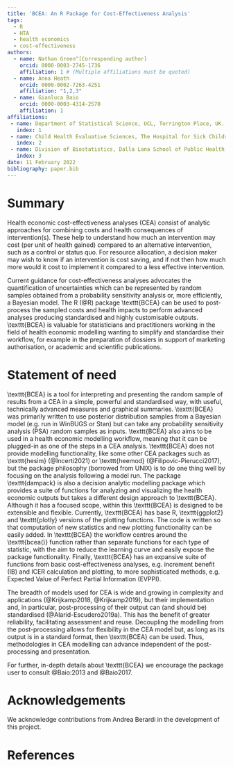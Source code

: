 ```yaml
---
title: 'BCEA: An R Package for Cost-Effectiveness Analysis'
tags:
  - R
  - HTA
  - health economics
  - cost-effectiveness
authors:
  - name: Nathan Green^[Corresponding author]
    orcid: 0000-0003-2745-1736
    affiliation: 1 # (Multiple affiliations must be quoted)
  - name: Anna Heath
    orcid: 0000-0002-7263-4251
    affiliation: "1,2,3"
  - name: Gianluca Baio
    orcid: 0000-0003-4314-2570
    affiliation: 1
affiliations:
 - name: Department of Statistical Science, UCL, Torrington Place, UK.
   index: 1
 - name: Child Health Evaluative Sciences, The Hospital for Sick Children, Toronto, ON, Canada.
   index: 2
 - name: Division of Biostatistics, Dalla Lana School of Public Health, University of Toronto, Toronto, ON, Canada.
   index: 3
date: 11 February 2022
bibliography: paper.bib
---
```


# Summary

Health economic cost-effectiveness analyses (CEA) consist of analytic approaches for combining costs and health consequences of intervention(s). These help to understand how much an intervention may cost (per unit of health gained) compared to an alternative intervention, such as a control or status quo. For resource allocation, a decision maker may wish to know if an intervention is cost saving, and if not then how much more would it cost to implement it compared to a less effective intervention.

Current guidance for cost-effectiveness analyses advocates the quantification of uncertainties which can be represented by random samples obtained from a probability sensitivity analysis or, more efficiently, a Bayesian model.
The R (@R) package \texttt{BCEA} can be used to post-process the sampled costs and health impacts to perform advanced analyses producing standardised and highly customisable outputs.
\texttt{BCEA} is valuable for statisticians and practitioners working in the field of health economic modelling wanting to simplify and standardise their workflow, for example in the preparation of dossiers in support of marketing authorisation, or academic and scientific publications.

# Statement of need

\texttt{BCEA} is a tool for interpreting and presenting the random sample of results from a CEA in a simple, powerful and standardised way, with useful, technically advanced measures and graphical summaries.
\texttt{BCEA} was primarily written to use posterior distribution samples from a Bayesian model (e.g. run in WinBUGS or Stan) but can take any probability sensitivity analysis (PSA) random samples as inputs. \texttt{BCEA} also aims to be used in a health economic modelling workflow, meaning that it can be plugged-in as one of the steps in a CEA analysis.
\texttt{BCEA} does not provide modelling functionality, like some other CEA packages such as \texttt{hesim} (@Incerti2021) or \texttt{heemod} (@Filipovic-Pierucci2017), but the package philosophy (borrowed from UNIX) is to do one thing well by focusing on the analysis following a model run.
The package \texttt{dampack} is also a decision analytic modelling package which provides a suite of functions for analyzing and visualizing the health economic outputs but takes a different design approach to \texttt{BCEA}.
Although it has a focused scope, within this \texttt{BCEA} is designed to be extensible and flexible. Currently, \texttt{BCEA} has base R, \texttt{ggplot2} and \texttt{plotly} versions of the plotting functions.
The code is written so that computation of new statistics and new plotting functionality can be easily added. In \texttt{BCEA} the workflow centres around the \texttt{bcea()} function rather than separate functions for each type of statistic, with the aim to reduce the learning curve and easily expose the package functionality.
Finally, \texttt{BCEA} has an expansive suite of functions from basic cost-effectiveness analyses, e.g. increment benefit (IB) and ICER calculation and plotting, to more sophisticated methods, e.g. Expected Value of Perfect Partial Information (EVPPI).

The breadth of models used for CEA is wide and growing in complexity and applications (@Krijkamp2018, @Krijkamp2019), but their implementation and, in particular, post-processing of their output can (and should be) standardised (@Alarid-Escudero2019a). This has the benefit of greater reliability, facilitating assessment and reuse. Decoupling the modelling from the post-processing allows for flexibility in the CEA model but, as long as its output is in a standard format, then \texttt{BCEA} can be used. Thus, methodologies in CEA modelling can advance independent of the post-processing and presentation.

For further, in-depth details about \texttt{BCEA} we encourage the package user to consult @Baio:2013 and @Baio2017.


# Acknowledgements

We acknowledge contributions from Andrea Berardi in the development of this project.

# References

